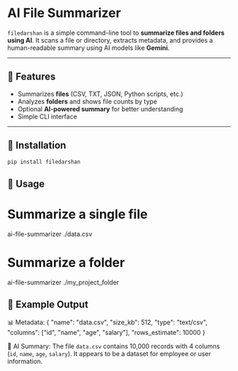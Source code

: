 # AI File Summarizer

`filedarshan` is a simple command-line tool to **summarize files and folders using AI**. It scans a file or directory, extracts metadata, and provides a human-readable summary using AI models like **Gemini**.

---

## 🔹 Features

- Summarizes **files** (CSV, TXT, JSON, Python scripts, etc.)  
- Analyzes **folders** and shows file counts by type  
- Optional **AI-powered summary** for better understanding  
- Simple CLI interface  

---

## 🔹 Installation

```bash
pip install filedarshan

```

## 🔹 Usage

# Summarize a single file
ai-file-summarizer ./data.csv

# Summarize a folder
ai-file-summarizer ./my_project_folder



## 🔹 Example Output


📊 Metadata:
{
  "name": "data.csv",
  "size_kb": 512,
  "type": "text/csv",
  "columns": ["id", "name", "age", "salary"],
  "rows_estimate": 10000
}

🤖 AI Summary:
The file `data.csv` contains 10,000 records with 4 columns (`id`, `name`, `age`, `salary`).
It appears to be a dataset for employee or user information.
